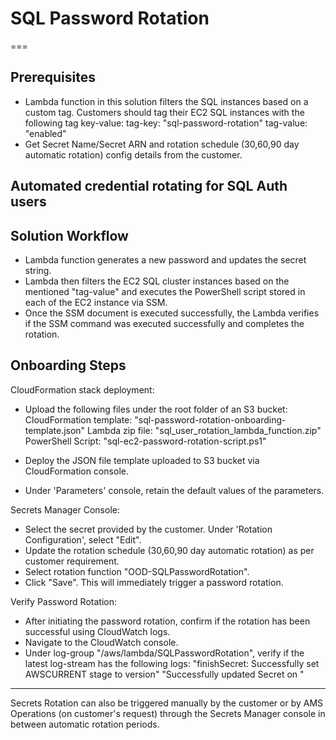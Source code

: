 # SQL Password Rotation
===

Prerequisites
---

- Lambda function in this solution filters the SQL instances based on a custom tag. Customers should tag their EC2 SQL instances with the following tag key-value:
    tag-key: "sql-password-rotation"
    tag-value: "enabled"
- Get Secret Name/Secret ARN and rotation schedule (30,60,90 day automatic rotation) config details from the customer.

Automated credential rotating for SQL Auth users
---
Solution Workflow
---

- Lambda function generates a new password and updates the secret string.
- Lambda then filters the EC2 SQL cluster instances based on the mentioned "tag-value" and executes the PowerShell script stored in each of the EC2 instance via SSM.
- Once the SSM document is executed successfully, the Lambda verifies if the SSM command was executed successfully and completes the rotation.

Onboarding Steps
---

CloudFormation stack deployment:

- Upload the following files under the root folder of an S3 bucket:
    CloudFormation template: "sql-password-rotation-onboarding-template.json"
    Lambda zip file: "sql_user_rotation_lambda_function.zip"
    PowerShell Script: "sql-ec2-password-rotation-script.ps1"

- Deploy the JSON file template uploaded to S3 bucket via CloudFormation console.
- Under 'Parameters' console, retain the default values of the parameters. 

Secrets Manager Console:

- Select the secret provided by the customer. Under 'Rotation Configuration', select "Edit".
- Update the rotation schedule (30,60,90 day automatic rotation) as per customer requirement.
- Select rotation function "OOD-SQLPasswordRotation".
- Click "Save". This will immediately trigger a password rotation.

Verify Password Rotation:

- After initiating the password rotation, confirm if the rotation has been successful using CloudWatch logs.
- Navigate to the CloudWatch console.
- Under log-group "/aws/lambda/SQLPasswordRotation", verify if the latest log-stream has the following logs:
    "finishSecret: Successfully set AWSCURRENT stage to version"
    "Successfully updated Secret on <instance-id>"

---

Secrets Rotation can also be triggered manually by the customer or by AMS Operations (on customer's request) through the Secrets Manager console in between automatic rotation periods.

